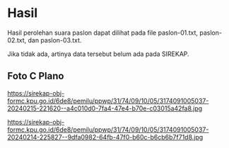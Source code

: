 # Hasil

Hasil perolehan suara paslon dapat dilihat pada file paslon-01.txt, paslon-02.txt, dan paslon-03.txt.

Jika tidak ada, artinya data tersebut belum ada pada SIREKAP.

## Foto C Plano

https://sirekap-obj-formc.kpu.go.id/6de8/pemilu/ppwp/31/74/09/10/05/3174091005037-20240215-221620--a4c010d0-7fa4-47e4-b70e-c03015a42fa8.jpg

https://sirekap-obj-formc.kpu.go.id/6de8/pemilu/ppwp/31/74/09/10/05/3174091005037-20240214-225827--9dfa0982-64fb-47f0-b60c-b6cb6b7f71d8.jpg

